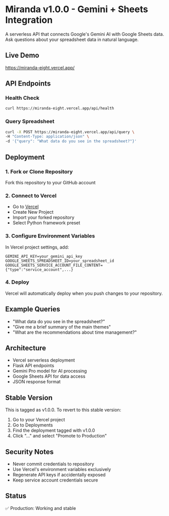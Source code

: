 # Miranda v1.0.0 - Gemini + Sheets Integration

A serverless API that connects Google's Gemini AI with Google Sheets data. Ask questions about your spreadsheet data in natural language.

## Live Demo
https://miranda-eight.vercel.app/

## API Endpoints

### Health Check
```bash
curl https://miranda-eight.vercel.app/api/health
```

### Query Spreadsheet
```bash
curl -X POST https://miranda-eight.vercel.app/api/query \
-H "Content-Type: application/json" \
-d '{"query": "What data do you see in the spreadsheet?"}'
```

## Deployment

### 1. Fork or Clone Repository
Fork this repository to your GitHub account

### 2. Connect to Vercel
- Go to [Vercel](https://vercel.com)
- Create New Project
- Import your forked repository
- Select Python framework preset

### 3. Configure Environment Variables
In Vercel project settings, add:
```env
GEMINI_API_KEY=your_gemini_api_key
GOOGLE_SHEETS_SPREADSHEET_ID=your_spreadsheet_id
GOOGLE_SHEETS_SERVICE_ACCOUNT_FILE_CONTENT={"type":"service_account",...}
```

### 4. Deploy
Vercel will automatically deploy when you push changes to your repository.

## Example Queries
- "What data do you see in the spreadsheet?"
- "Give me a brief summary of the main themes"
- "What are the recommendations about time management?"

## Architecture
- Vercel serverless deployment
- Flask API endpoints
- Gemini Pro model for AI processing
- Google Sheets API for data access
- JSON response format

## Stable Version
This is tagged as v1.0.0. To revert to this stable version:
1. Go to your Vercel project
2. Go to Deployments
3. Find the deployment tagged with v1.0.0
4. Click "..." and select "Promote to Production"

## Security Notes
- Never commit credentials to repository
- Use Vercel's environment variables exclusively
- Regenerate API keys if accidentally exposed
- Keep service account credentials secure

## Status
✅ Production: Working and stable 
